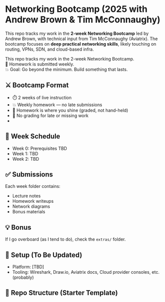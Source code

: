 # Networking Bootcamp (2025 with Andrew Brown & Tim McConnaughy)

This repo tracks my work in the **2-week Networking Bootcamp** led by Andrew Brown, with technical input from Tim McConnaughy (Aviatrix). The bootcamp focuses on **deep practical networking skills**, likely touching on routing, VPNs, SDN, and cloud-based infra.

This repo tracks my work in the 2-week Networking Bootcamp.  
📌 Homework is submitted weekly.  
💥 Goal: Go beyond the minimum. Build something that lasts.

## ⚔️ Bootcamp Format

- ⏱️ 2 weeks of live instruction
- 💥 Weekly homework — no late submissions
- 🧠 Homework is where you shine (graded, not hand-held)
- 🚫 No grading for late or missing work
- 
## 📅 Week Schedule
- Week 0: Prerequisites TBD
- Week 1: TBD
- Week 2: TBD

## ✅ Submissions
Each week folder contains:
- Lecture notes
- Homework writeups
- Network diagrams
- Bonus materials

## 💡 Bonus
If I go overboard (as I tend to do), check the `extras/` folder.

## 🔧 Setup (To Be Updated)

- Platform: [TBD]
- Tooling: Wireshark, Draw.io, Aviatrix docs, Cloud provider consoles, etc. (probably)

## 📁 Repo Structure (Starter Template)
